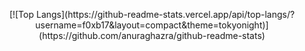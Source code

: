 <p align="center">
  [![Top Langs](https://github-readme-stats.vercel.app/api/top-langs/?username=f0xb17&layout=compact&theme=tokyonight)](https://github.com/anuraghazra/github-readme-stats)
</p>

<!--
**f0xb17/f0xb17** is a ✨ _special_ ✨ repository because its `README.md` (this file) appears on your GitHub profile.

Here are some ideas to get you started:

- 🔭 I’m currently working on ...
- 🌱 I’m currently learning ...
- 👯 I’m looking to collaborate on ...
- 🤔 I’m looking for help with ...
- 💬 Ask me about ...
- 📫 How to reach me: ...
- 😄 Pronouns: ...
- ⚡ Fun fact: ...
-->
